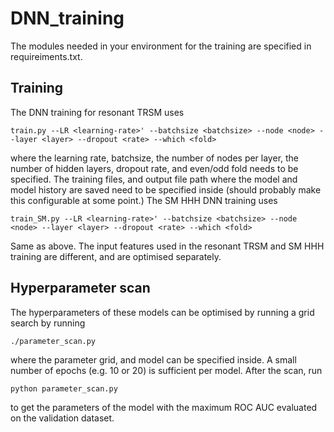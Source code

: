 # DNN_training
The modules needed in your environment for the training are specified in requireiments.txt.

## Training
The DNN training for resonant TRSM uses
``` 
train.py --LR <learning-rate>' --batchsize <batchsize> --node <node> --layer <layer> --dropout <rate> --which <fold>
```
where the learning rate, batchsize, the number of nodes per layer, the number of hidden layers, dropout rate, and even/odd fold needs to be specified. The training files, and output file path where the model and model history are saved need to be specified inside (should probably make this configurable at some point.)
The SM HHH DNN training uses 
``` 
train_SM.py --LR <learning-rate>' --batchsize <batchsize> --node <node> --layer <layer> --dropout <rate> --which <fold>
```
Same as above. The input features used in the resonant TRSM and SM HHH training are different, and are optimised separately.

## Hyperparameter scan
The hyperparameters of these models can be optimised by running a grid search by running
```
./parameter_scan.py
```
where the parameter grid, and model can be specified inside. A small number of epochs (e.g. 10 or 20) is sufficient per model.
After the scan, run
```
python parameter_scan.py
```
to get the parameters of the model with the maximum ROC AUC evaluated on the validation dataset.